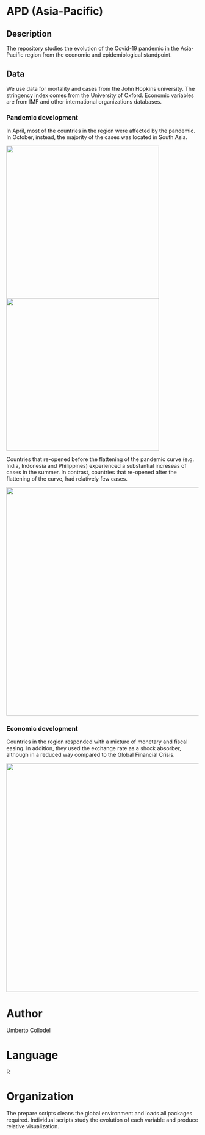 # APD (Asia-Pacific)

## Description

The repository studies the evolution of the Covid-19 pandemic in the Asia-Pacific region from the economic and epidemiological standpoint. 

## Data

We use data for mortality and cases from the John Hopkins university. The stringency index comes from the University of Oxford. Economic variables are from IMF and other international organizations databases.

### Pandemic development

In April, most of the countries in the region were affected by the pandemic. In October, instead, the majority of the cases was located in South Asia.


<p float="left">
  <img src="https://user-images.githubusercontent.com/33840988/167109102-23b839a8-9c71-4035-94e7-33bd039d3d12.jpg" width="400" />
  <img src="https://user-images.githubusercontent.com/33840988/167109109-16d99620-1713-4078-b1dc-4ff3a8795125.jpg" width="400" /> 
</p>

Countries that re-opened before the flattening of the pandemic curve (e.g. India, Indonesia and Philippines) experienced a substantial increseas of cases in the summer. In contrast, countries that re-opened after the flattening of the curve, had relatively few cases.

<p float="left">
  <img src="https://user-images.githubusercontent.com/33840988/167109405-13e7d625-4d42-4778-b81e-76e5bff6368d.jpg" width="600" />
</p>

### Economic development

Countries in the region responded with a mixture of monetary and fiscal easing. In addition, they used the exchange rate as a shock absorber, although in a reduced way compared to the Global Financial Crisis.


<p float="left">
  <img src="https://user-images.githubusercontent.com/33840988/167121305-577e87b1-ba27-4dad-b9e6-bda0dd741a21.jpg" width="600" />
</p>



# Author

Umberto Collodel

# Language 

R

# Organization

The prepare scripts cleans the global environment and loads all packages required. Individual scripts study the evolution of each variable and produce relative visualization.